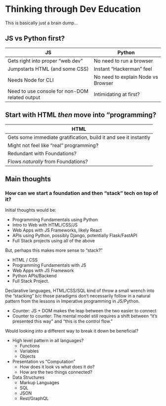 # Thinking through Dev Education

This is basically just a brain dump…

## JS vs Python first?

| JS                                             | Python                             |
| ---------------------------------------------- | ---------------------------------- |
| Gets right into proper “web dev”               | No need to run a browser           |
| Jumpstarts HTML (and some CSS)                 | Instant “Hackerman” feel           |
| Needs Node for CLI                             | No need to explain Node vs Browser |
| Need to use console for non-DOM related output | Intimidating at first?             |

## Start with HTML _then_ move into “programming?

| HTML                                                             |
| ---------------------------------------------------------------- |
| Gets some immediate gratification, build it and see it instantly |
| Might not feel like “real” programming?                          |
| Redundant with Foundations?                                      |
| Flows _naturally_ from Foundations?                              |

## Main thoughts

### How can we start a foundation and then “stack” tech on top of it?

Initial thoughts would be:

- Programming Fundamentals using Python
- Intro to Web with HTML/CSS/JS
- Web Apps with JS Frameworks, likely React
- APIs using Python, possibly Django, potentially Flask/FastAPI
- Full Stack projects using all of the above

But, perhaps this makes more sense to “stack?”

- HTML / CSS
- Programming Fundamentals with JS
- Web Apps with JS Framework
- Python APIs/Backend
- Full Stack Project.

Declarative languages, HTML/CSS/SQL kind of throw a small wrench into the “stacking” b/c those paradigms don’t necessarily follow in a natural pattern from the lessons in Imperative programming in JS/Python.

- Counter: JS + DOM makes the leap between the two easier to connect
- Counter to counter: The mental model still requires a shift between “it’s presented this way” and “this is the control flow.”

Would looking into a different way to break it down be beneficial?

- High level pattern in all languages?
  - Functions
  - Variables
  - Objects
- Presentation vs “Computation”
  - How does it look vs what does it do?
  - How are the two things connected?
- Data Structures
  - Markup Languages
  - SQL
  - JSON
  - Rest/GraphQL
